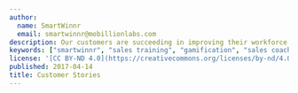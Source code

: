 ```yaml
---
author:
  name: SmartWinnr
  email: smartwinnr@mobillionlabs.com
description: Our customers are succeeding in improving their workforce and growing their business. Read their stories and how they are doing it.
keywords: ["smartwinnr", "sales training", "gamification", "sales coaching", "sales performance", "sales enablement", "solutions"]
license: '[CC BY-ND 4.0](https://creativecommons.org/licenses/by-nd/4.0)'
published: 2017-04-14
title: Customer Stories
---
```

